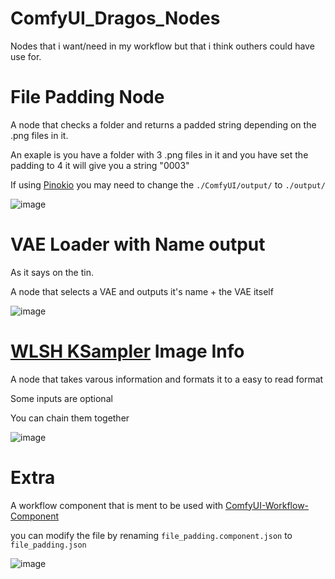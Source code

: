 # ComfyUI_Dragos_Nodes
Nodes that i want/need in my workflow but that i think outhers could have use for.

# File Padding Node
A node that checks a folder and returns a padded string depending on the .png files in it.

An exaple is you have a folder with 3 .png files in it and you have set the padding to 4 it will give you a string "0003"

If using [Pinokio](https://pinokio.computer/) you may need to change the `./ComfyUI/output/` to `./output/`

![image](https://github.com/drago87/ComfyUI_Dragos_Nodes/assets/6805712/b646833a-6cf3-4171-9c21-fca24a6fba49)

# VAE Loader with Name output
As it says on the tin.

A node that selects a VAE and outputs it's name + the VAE itself

![image](https://github.com/drago87/ComfyUI_Dragos_Nodes/assets/6805712/96668df0-1423-46b8-9077-2d162c3d3451)

# [WLSH KSampler]([url](https://github.com/wallish77/wlsh_nodes#wlsh-comfyui-nodes)) Image Info
A node that takes varous information and formats it to a easy to read format

Some inputs are optional

You can chain them together

![image](https://github.com/drago87/ComfyUI_Dragos_Nodes/assets/6805712/84546576-3aa8-4f6f-8975-12800f111833)

# Extra
A workflow component that is ment to be used with [ComfyUI-Workflow-Component](https://github.com/ltdrdata/ComfyUI-Workflow-Component#comfyui-workflow-component)

you can modify the file by renaming `file_padding.component.json` to `file_padding.json`

![image](https://github.com/drago87/ComfyUI_Dragos_Nodes/assets/6805712/f84080b1-a697-4e8d-b84d-c1870a4a4cc1)


